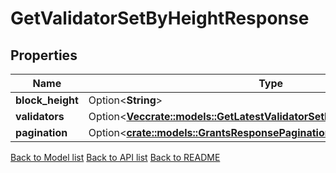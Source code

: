 # GetValidatorSetByHeightResponse

## Properties

Name | Type | Description | Notes
------------ | ------------- | ------------- | -------------
**block_height** | Option<**String**> |  | [optional]
**validators** | Option<[**Vec<crate::models::GetLatestValidatorSetResponseValidatorsInner>**](GetLatestValidatorSet_response_validators_inner.md)> |  | [optional]
**pagination** | Option<[**crate::models::GrantsResponsePagination**](Grants_response_pagination.md)> |  | [optional]

[Back to Model list](../README.md#documentation-for-models) [Back to API list](../README.md#documentation-for-api-endpoints) [Back to README](../README.md)


